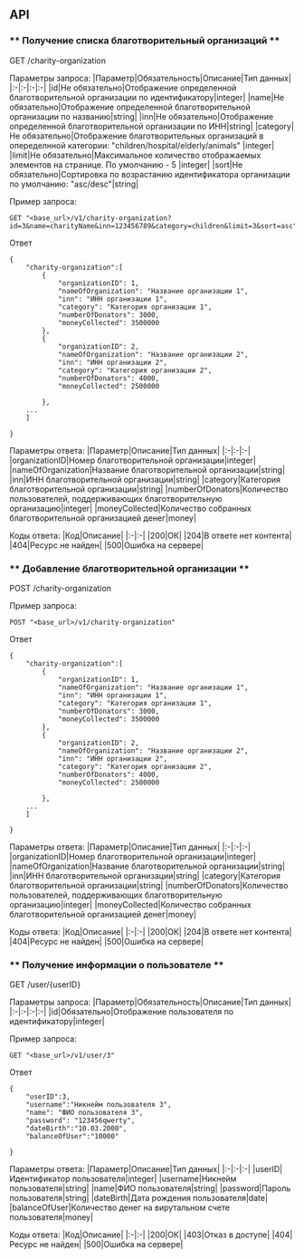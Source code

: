 ## API ## 
### ** Получение списка благотворительный организаций ** ###

GET /charity-organization

Параметры запроса:
|Параметр|Обязательность|Описание|Тип данных|
|:-|:-|:-|:-|
|id|Не обязательно|Отображение определенной благотворительной организации по идентификатору|integer|
|name|Не обязательно|Отображение определенной благотворительной организации по названию|string|
|inn|Не обязательно|Отображение определенной благотворительной организации по ИНН|string|
|category|Не обязательно|Отображение благотворительных организаций в опеределнной категории: "children/hospital/elderly/animals" |integer|
|limit|Не обязательно|Максимальное количество отображаемых элементов на странице. По умолчанию - 5 |integer|
|sort|Не обязательно|Сортировка по возрастанию идентификатора организации по умолчанию: "asc/desc"|string|

Пример запроса: 
``` 
GET "<base_url>/v1/charity-organization?id=3&name=charityName&inn=123456789&category=children&limit=3&sort=asc" 
```

Ответ
```
{
    "charity-organization":[
        {
            "organizationID": 1,
            "nameOfOrganization": "Название организации 1",
            "inn": "ИНН организации 1",
            "category": "Категория организации 1",
            "numberOfDonators": 3000,
            "moneyCollected": 3500000
        },
        {
            "organizationID": 2,
            "nameOfOrganization": "Название организации 2",
            "inn": "ИНН организации 2",
            "category": "Категория организации 2",
            "numberOfDonators": 4000,
            "moneyCollected": 2500000

        },
    ...
    ]
    
}
```
Параметры ответа:
|Параметр|Описание|Тип данных|
|:-|:-|:-|
|organizationID|Номер благотворительной организации|integer|
|nameOfOrganization|Название благотворительной организации|string|
|inn|ИНН благотворительной организации|string|
|category|Категория благотворительной организации|string|
|numberOfDonators|Количество пользователей, поддерживающих благотворительную организацию|integer|
|moneyCollected|Количество собранных благотворительной организацией денег|money|

Коды ответа:
|Код|Описание|
|:-|:-|
|200|ОК|
|204|В ответе нет контента|
|404|Ресурс не найден|
|500|Ошибка на сервере|


### ** Добавление благотворительной организации ** ###

POST /charity-organization

Пример запроса: 
``` 
POST "<base_url>/v1/charity-organization" 
```

Ответ
```
{
    "charity-organization":[
        {
            "organizationID": 1,
            "nameOfOrganization": "Название организации 1",
            "inn": "ИНН организации 1",
            "category": "Категория организации 1",
            "numberOfDonators": 3000,
            "moneyCollected": 3500000
        },
        {
            "organizationID": 2,
            "nameOfOrganization": "Название организации 2",
            "inn": "ИНН организации 2",
            "category": "Категория организации 2",
            "numberOfDonators": 4000,
            "moneyCollected": 2500000

        },
    ...
    ]
    
}
```
Параметры ответа:
|Параметр|Описание|Тип данных|
|:-|:-|:-|
|organizationID|Номер благотворительной организации|integer|
|nameOfOrganization|Название благотворительной организации|string|
|inn|ИНН благотворительной организации|string|
|category|Категория благотворительной организации|string|
|numberOfDonators|Количество пользователей, поддерживающих благотворительную организацию|integer|
|moneyCollected|Количество собранных благотворительной организацией денег|money|

Коды ответа:
|Код|Описание|
|:-|:-|
|200|ОК|
|204|В ответе нет контента|
|404|Ресурс не найден|
|500|Ошибка на сервере|


### ** Получение информации о пользователе ** ###

GET /user/{userID}

Параметры запроса:
|Параметр|Обязательность|Описание|Тип данных|
|:-|:-|:-|:-|
|id|Обязательно|Отображение пользователя по идентификатору|integer|

Пример запроса: 
``` 
GET "<base_url>/v1/user/3" 
```

Ответ
```
{
    "userID":3,
    "username":"Никнейм пользователя 3",
    "name": "ФИО пользователя 3",
    "password": "123456qwerty",
    "dateBirth":"10.03.2000",
    "balanceOfUser":"10000"
    
}
```
Параметры ответа:
|Параметр|Описание|Тип данных|
|:-|:-|:-|
|userID|Идентификатор пользователя|integer|
|username|Никнейм пользователя|string|
|name|ФИО пользователя|string|
|password|Пароль пользователя|string|
|dateBirth|Дата рождения пользователя|date|
|balanceOfUser|Количество денег на вирутальном счете пользователя|money|

Коды ответа:
|Код|Описание|
|:-|:-|
|200|ОК|
|403|Отказ в доступе|
|404|Ресурс не найден|
|500|Ошибка на сервере|

